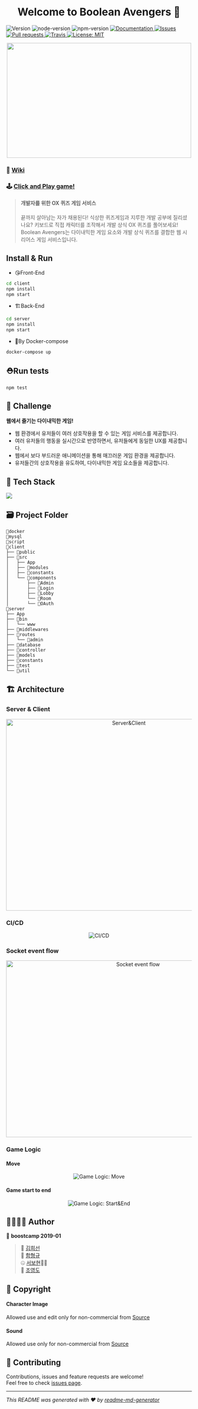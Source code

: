 <h1 align="center">Welcome to Boolean Avengers 👋</h1>
<p>
    <img alt="Version" src="https://img.shields.io/badge/version-1.0.0-blue.svg?cacheSeconds=2592000" />
    <img alt="node-version" src="https://img.shields.io/badge/node-10.16.0-blue.svg" />
    <img alt="npm-version" src="https://img.shields.io/badge/npm-6.9.0-blue.svg" />
    <a href="https://github.com/connect-foundation/2019-01/wiki" target="_blank">
        <img alt="Documentation" src="https://img.shields.io/badge/documentation-yes-brightgreen.svg" />
    </a>
    <a href="https://github.com/connect-foundation/2019-01/issues">
        <img alt="Issues" src="https://img.shields.io/github/issues/connect-foundation/2019-01"/>
    </a>
    <a href="https://github.com/connect-foundation/2019-01/pulls">
        <img alt="Pull requests" src="https://img.shields.io/github/issues-pr/connect-foundation/2019-01"/>
    </a>
    <a href="https://travis-ci.org/connect-foundation/2019-01" target="_blank">
        <img alt="Travis" src="https://travis-ci.org/connect-foundation/2019-01.svg?branch=master">
    </a>
    <a href="https://github.com/connect-foundation/2019-01/blob/master/LICENSE" target="_blank">
        <img alt="License: MIT" src="https://img.shields.io/badge/License-MIT-yellow.svg" />
    </a>
</p>

<p align="center"><img width="500" height="312" src="https://i.imgur.com/qAtbtqw.png"></p>

### 📖 [Wiki](https://github.com/connect-foundation/2019-01/wiki)
### 🕹️ [Click and Play game!](https://boolean-avengers.dev)
> #### 개발자를 위한 OX 퀴즈 게임 서비스
> 끝까지 살아남는 자가 채용된다!
식상한 퀴즈게임과 지루한 개발 공부에 질리셨나요?
키보드로 직접 캐릭터를 조작해서 개발 상식 OX 퀴즈를 풀어보세요!
Boolean Avengers는 다이내믹한 게임 요소와 개발 상식 퀴즈를 결합한 웹 시리어스 게임 서비스입니다.

## Install & Run
- 😘Front-End
```sh
cd client
npm install
npm start
```
- 🏗Back-End
```sh
cd server
npm install
npm start
```
- 🐳By Docker-compose
```sh
docker-compose up
```

## ⛑Run tests

```sh
npm test
```

## 🏁 Challenge
**웹에서 즐기는 다이내믹한 게임!**
- 웹 환경에서 유저들이 여러 상호작용을 할 수 있는 게임 서비스를 제공합니다.
- 여러 유저들의 행동을 실시간으로 반영하면서, 유저들에게 동일한 UX를 제공합니다.
- 웹에서 보다 부드러운 애니메이션을 통해 매끄러운 게임 환경을 제공합니다.
- 유저들간의 상호작용을 유도하여, 다이내믹한 게임 요소들을 제공합니다.

## 🔧 Tech Stack
![](https://i.imgur.com/YtStqB6.png)

## 🗃 Project Folder
```
📁docker
📁mysql
📁script
📁client
├── 📁public
├── 📁src
│   ├── App
│   ├── 📁modules
│   ├── 📁constants
│   └── 📁components
│       ├── 📁Admin
│       ├── 📁Login
│       ├── 📁Lobby
│       └── 📁Room
│       └── 📁OAuth
📁server
├── App
├── 📁bin
│   └── www
├── 📁middlewares
├── 📁routes
│   └── 📁admin
├── 📁database
├── 📁controller
├── 📁models
├── 📁constants
├── 📁test
└── 📁util
```

## 🏗 Architecture
### Server & Client
<p align="center"><img alt="Server&Client" width="650" height="520" src="https://i.imgur.com/bt9mdJ1.png"></p>

### CI/CD
<p align="center"><img alt="CI/CD" src="https://i.imgur.com/3mDQDlP.png"></p>

### Socket event flow
<p align="center"><img alt="Socket event flow" width="700" height="480" src="https://i.imgur.com/SIYguR1.png"></p>

### Game Logic
#### Move
<p align="center"><img alt="Game Logic: Move" src="https://i.imgur.com/4ReXZ9y.png"></p>

#### Game start to end
<p align="center"><img alt="Game Logic: Start&End" src="https://i.imgur.com/XOAeYzi.png"></p>

## 👨‍👩‍👦‍👦 Author

👤 **boostcamp 2019-01**
> 👸 [김희선](https://github.com/bellaah)<br />
> 🌟 [함형규](https://github.com/gyustar)<br />
> 🤐 [서보현](https://github.com/ktseo41)👨‍⚕️<br />
> 💑 [조영도](https://github.com/young-do)

## 📝 Copyright
#### Character Image
Allowed use and edit only for non-commercial from [Source](https://forums.rpgmakerweb.com/index.php?threads/marvel-characters-sets-sv-battlers-avengers-spider-man-x-men-more.101244/)

#### Sound
Allowed use only for non-commercial from [Source](https://www.bensound.com/royalty-free-music)

## 🤝 Contributing
Contributions, issues and feature requests are welcome!<br />Feel free to check [issues page](https://github.com/connect-foundation/2019-01/issues).

***
_This README was generated with ❤️ by [readme-md-generator](https://github.com/kefranabg/readme-md-generator)_
